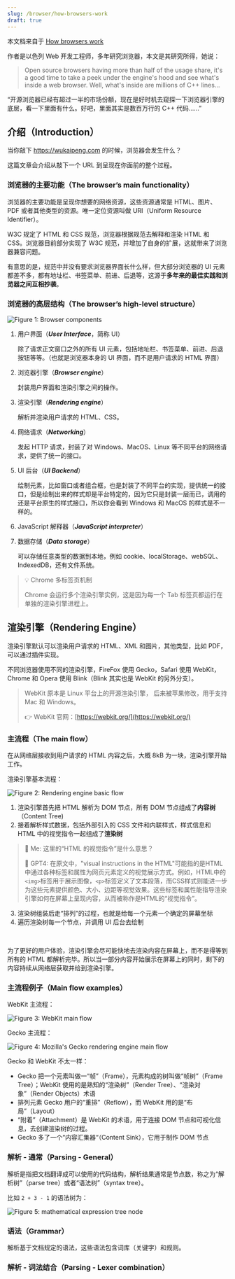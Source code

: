 ```yaml
---
slug: /browser/how-browsers-work
draft: true
---
```


本文档来自于 [How browsers work](https://web.dev/howbrowserswork/)

作者是以色列 Web 开发工程师，多年研究浏览器，本文是其研究所得，她说：

> Open source browsers having more than half of the usage share, it's a good time to take a peek under the engine's hood and see what's inside a web browser. Well, what's inside are millions of C++ lines…

“开源浏览器已经有超过一半的市场份额，现在是好时机去窥探一下浏览器引擎的底层，看一下里面有什么。好吧，里面其实是数百万行的 C++ 代码……”



## 介绍（Introduction）

当你敲下 https://wukaipeng.com 的时候，浏览器会发生什么？

这篇文章会介绍从敲下一个 URL 到呈现在你面前的整个过程。



### 浏览器的主要功能（The browser’s main functionality）

浏览器的主要功能是呈现你想要的网络资源，这些资源通常是 HTML、图片、PDF 或者其他类型的资源。唯一定位资源叫做 URI（Uniform Resource Identifier）。

W3C 规定了 HTML 和 CSS 规范，浏览器根据规范去解释和渲染 HTML 和 CSS。浏览器目前部分实现了 W3C 规范，并增加了自身的扩展，这就带来了浏览器兼容问题。

有意思的是，规范中并没有要求浏览器界面长什么样，但大部分浏览器的 UI 元素都差不多，都有地址栏、书签菜单、前进、后退等，这源于**多年来的最佳实践和浏览器之间互相抄袭**。



### 浏览器的高层结构（The browser’s high-level structure）

![Figure 1: Browser components](https://img.wukaipeng.com/2023/0924-212130-image-20230924212130882.png)



1. 用户界面（***User Interface***，简称 UI）

   除了请求正文窗口之外的所有 UI 元素，包括地址栏、书签菜单、前进、后退按钮等等。（也就是浏览器本身的 UI 界面，而不是用户请求的 HTML 界面）

2. 浏览器引擎（***Browser engine***）

   封装用户界面和渲染引擎之间的操作。

3. 渲染引擎（***Rendering engine***）

   解析并渲染用户请求的 HTML、CSS。

4. 网络请求（***Networking***）

   发起 HTTP 请求，封装了对 Windows、MacOS、Linux 等不同平台的网络请求，提供了统一的接口。

5. UI 后台（***UI Backend***）

   绘制元素，比如窗口或者组合框，也是封装了不同平台的实现，提供统一的接口，但是绘制出来的样式却是平台特定的，因为它只是封装一层而已，调用的还是平台原生的样式接口，所以你会看到 Windows 和 MacOS 的样式是不一样的。

6. JavaScript 解释器（***JavaScript interpreter***）

7. 数据存储（***Data storage***）

   可以存储任意类型的数据到本地，例如 cookie、localStorage、webSQL、IndexedDB，还有文件系统。



> 💡 Chrome 多标签页机制
>
> Chrome 会运行多个渲染引擎实例，这是因为每一个 Tab 标签页都运行在单独的渲染引擎进程上。



## 渲染引擎（Rendering Engine）

渲染引擎默认可以渲染用户请求的 HTML、XML 和图片，其他类型，比如 PDF，可以通过插件实现。

不同浏览器使用不同的渲染引擎，FireFox 使用 Gecko，Safari 使用 WebKit，Chrome 和 Opera 使用 Blink（Blink 其实也是 WebKit 的另外分支）。

> WebKit 原本是 Linux 平台上的开源渲染引擎， 后来被苹果修改，用于支持 Mac 和 Windows。
>
> 👉 WebKit 官网：[https://webkit.org/](https://webkit.org/)

### 主流程（The main flow）

在从网络层接收到用户请求的 HTML 内容之后，大概 8kB 为一块，渲染引擎开始工作。

渲染引擎基本流程：

![Figure 2: Rendering engine basic flow](https://img.wukaipeng.com/2023/0924-211228-image-20230924211228730.png)



1. 渲染引擎首先把 HTML 解析为 DOM 节点，所有 DOM 节点组成了**内容树**（Content Tree)
2. 接着解析样式数据，包括外部引入的 CSS 文件和内联样式，样式信息和 HTML 中的视觉指令一起组成了**渲染树**

> 🧐 Me: 这里的“HTML 的视觉指令”是什么意思？
>
> 🤖 GPT4: 在原文中，"visual instructions in the HTML"可能指的是HTML中通过各种标签和属性为网页元素定义的视觉展示方式。例如，HTML中的`<img>`标签用于展示图像，`<p>`标签定义了文本段落，而CSS样式则能进一步为这些元素提供颜色、大小、边距等视觉效果。这些标签和属性能指导渲染引擎如何在屏幕上呈现内容，从而被称作是HTML的“视觉指令”。

3. 渲染树组装后走“排列”的过程，也就是给每一个元素一个确定的屏幕坐标
4. 遍历渲染树每一个节点，并调用 UI 后台去绘制

<br />

为了更好的用户体验，渲染引擎会尽可能快地去渲染内容在屏幕上，而不是得等到所有的 HTML 都解析完毕。所以当一部分内容开始展示在屏幕上的同时，剩下的内容持续从网络层获取并给到渲染引擎。

### 主流程例子（Main flow examples）

WebKit 主流程：

![Figure 3: WebKit main flow](https://img.wukaipeng.com/2024/10/28-1730104552772-JjpGVW-image-20241028154858040.png)

Gecko 主流程：

![Figure 4: Mozilla's Gecko rendering engine main flow](https://img.wukaipeng.com/2024/10/28-1730106696087-Jkyf8F-mozillas-gecko-rendering-b18e445544965.jpg)

Gecko 和 WebKit 不太一样：

- Gecko 把一个元素叫做一“帧”（Frame），元素构成的树叫做“帧树”（Frame Tree）；WebKit 使用的是熟知的“渲染树”（Render Tree）、“渲染对象”（Render Objects）术语
- 排列元素 Gecko 用户的“重排”（Reflow），而 WebKit 用的是“布局”（Layout）
- “附着”（Attachment）是 WebKit 的术语，用于连接 DOM 节点和可视化信息，去创建渲染树的过程。
- Gecko 多了一个“内容汇集器“（Content Sink），它用于制作 DOM 节点

### 解析 - 通常（Parsing - General）

解析是指把文档翻译成可以使用的代码结构，解析结果通常是节点数，称之为“解析树”（parse tree）或者“语法树”（syntax tree）。

比如 `2 + 3 - 1` 的语法树为：

![*Figure 5: mathematical expression tree node*](https://img.wukaipeng.com/2024/10/31-1730370295251-5CAxBl-image-20241031182455073.png)



### 语法（Grammar）

解析基于文档规定的语法，这些语法包含词库（关键字）和规则。



### 解析 - 词法结合（Parsing - Lexer combination）



